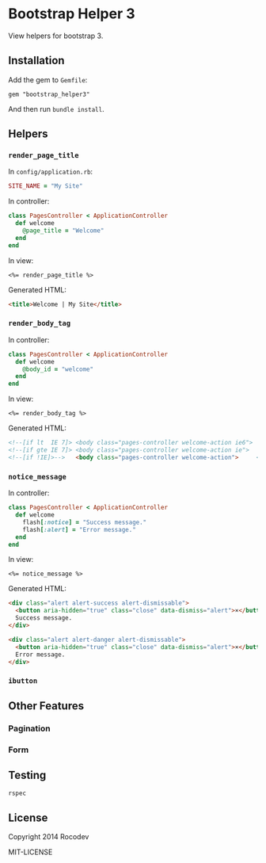 # Bootstrap Helper 3

View helpers for bootstrap 3.


## Installation

Add the gem to `Gemfile`:

    gem "bootstrap_helper3"

And then run `bundle install`.


## Helpers

### `render_page_title`

In `config/application.rb`:

```ruby
SITE_NAME = "My Site"
```

In controller:

```ruby
class PagesController < ApplicationController
  def welcome
    @page_title = "Welcome"
  end
end
```

In view:

```erb
<%= render_page_title %>
```

Generated HTML:

```html
<title>Welcome | My Site</title>
```

### `render_body_tag`

In controller:

```ruby
class PagesController < ApplicationController
  def welcome
    @body_id = "welcome"
  end
end
```

In view:

```erb
<%= render_body_tag %>
```

Generated HTML:

```html
<!--[if lt  IE 7]> <body class="pages-controller welcome-action ie6">     <![endif]-->
<!--[if gte IE 7]> <body class="pages-controller welcome-action ie">      <![endif]-->
<!--[if !IE]>-->   <body class="pages-controller welcome-action">     <!--<![endif]-->
```

### `notice_message`

In controller:

```ruby
class PagesController < ApplicationController
  def welcome
    flash[:notice] = "Success message."
    flash[:alert] = "Error message."
  end
end
```

In view:

```erb
<%= notice_message %>
```

Generated HTML:

```html
<div class="alert alert-success alert-dismissable">
  <button aria-hidden="true" class="close" data-dismiss="alert">×</button>
  Success message.
</div>

<div class="alert alert-danger alert-dismissable">
  <button aria-hidden="true" class="close" data-dismiss="alert">×</button>
  Error message.
</div>
```

### `ibutton`


## Other Features

### Pagination

### Form


## Testing

    rspec


## License

Copyright 2014 Rocodev

MIT-LICENSE

